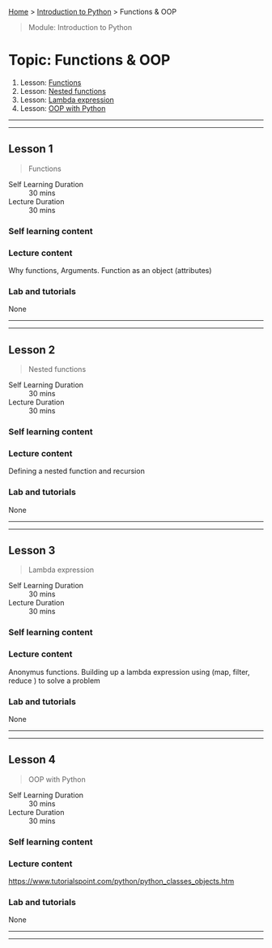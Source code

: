 [Home](../README.md) > [Introduction to Python](./README.md) > Functions & OOP

> Module: Introduction to Python

# Topic: Functions & OOP

1. Lesson: [Functions](#lesson-1)
1. Lesson: [Nested functions](#lesson-2)
1. Lesson: [Lambda expression](#lesson-3)
1. Lesson: [OOP with Python](#lesson-4)

---

---

## Lesson 1

> Functions 

<dl>
<dt>Self Learning Duration</dt>
<dd>30 mins</dd>
<dt>Lecture Duration</dt>
<dd>30 mins</dd>
</dl>

### Self learning content


### Lecture content

Why functions, Arguments. Function as an object (attributes)

### Lab and tutorials

None

---

---

## Lesson 2

> Nested functions

<dl>
<dt>Self Learning Duration</dt>
<dd>30 mins</dd>
<dt>Lecture Duration</dt>
<dd>30 mins</dd>
</dl>

### Self learning content


### Lecture content

Defining a nested function and recursion

### Lab and tutorials

None

---

---

## Lesson 3

> Lambda expression

<dl>
<dt>Self Learning Duration</dt>
<dd>30 mins</dd>
<dt>Lecture Duration</dt>
<dd>30 mins</dd>
</dl>

### Self learning content


### Lecture content

Anonymus functions. Building up a lambda expression using (map, filter, reduce ) to solve a problem

### Lab and tutorials

None

---

---

## Lesson 4

> OOP with Python

<dl>
<dt>Self Learning Duration</dt>
<dd>30 mins</dd>
<dt>Lecture Duration</dt>
<dd>30 mins</dd>
</dl>

### Self learning content


### Lecture content

https://www.tutorialspoint.com/python/python_classes_objects.htm

### Lab and tutorials

None

---

---